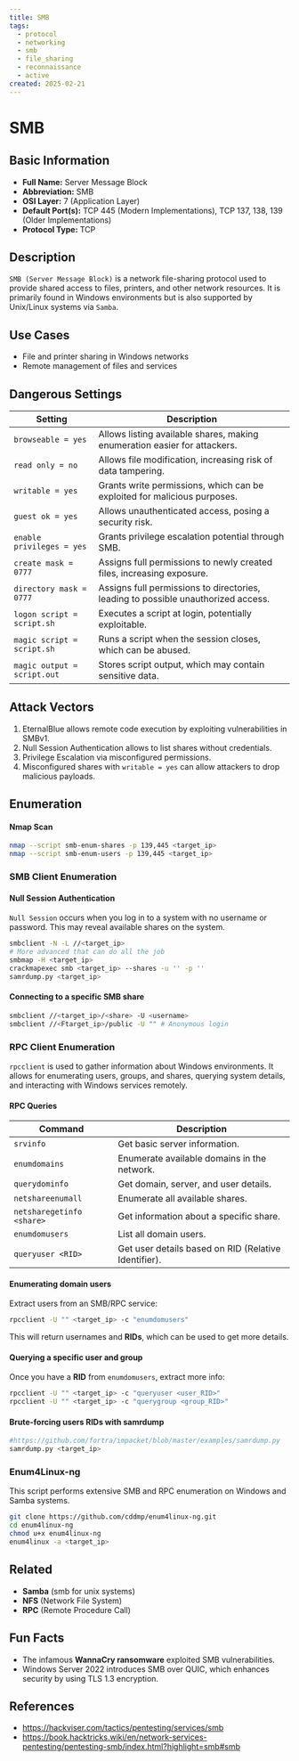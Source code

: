 ```yaml
---
title: SMB
tags:
  - protocol
  - networking
  - smb
  - file_sharing
  - reconnaissance
  - active
created: 2025-02-21
---
```


# SMB

## Basic Information
- **Full Name:**  Server Message Block
- **Abbreviation:** SMB
- **OSI Layer:** 7 (Application Layer)
- **Default Port(s):** 
	TCP 445 (Modern Implementations),
	TCP 137, 138, 139 (Older Implementations)
- **Protocol Type:** TCP

## Description
`SMB (Server Message Block)` is a network file-sharing protocol used to provide shared access to files, printers, and other network resources. It is primarily found in Windows environments but is also supported by Unix/Linux systems via `Samba`.

## Use Cases
- File and printer sharing in Windows networks
- Remote management of files and services

## Dangerous Settings

| **Setting**                 | **Description**                                                                   |
| --------------------------- | --------------------------------------------------------------------------------- |
| `browseable = yes`          | Allows listing available shares, making enumeration easier for attackers.         |
| `read only = no`            | Allows file modification, increasing risk of data tampering.                      |
| `writable = yes`            | Grants write permissions, which can be exploited for malicious purposes.          |
| `guest ok = yes`            | Allows unauthenticated access, posing a security risk.                            |
| `enable privileges = yes`   | Grants privilege escalation potential through SMB.                                |
| `create mask = 0777`        | Assigns full permissions to newly created files, increasing exposure.             |
| `directory mask = 0777`     | Assigns full permissions to directories, leading to possible unauthorized access. |
| `logon script = script.sh`  | Executes a script at login, potentially exploitable.                              |
| `magic script = script.sh`  | Runs a script when the session closes, which can be abused.                       |
| `magic output = script.out` | Stores script output, which may contain sensitive data.                           |

## Attack Vectors
1. EternalBlue allows remote code execution by exploiting vulnerabilities in SMBv1.
2. Null Session Authentication allows to list shares without credentials.
3. Privilege Escalation via misconfigured permissions.
4. Misconfigured shares with `writable = yes` can allow attackers to drop malicious payloads.

## Enumeration
#### Nmap Scan

```bash
nmap --script smb-enum-shares -p 139,445 <target_ip>
nmap --script smb-enum-users -p 139,445 <target_ip>
```

### SMB Client Enumeration
####  Null Session Authentication

`Null Session` occurs when you log in to a system with no username or password. This may reveal available shares on the system.
```bash
smbclient -N -L //<target_ip>
# More advanced that can do all the job
smbmap -H <target_ip>
crackmapexec smb <target_ip> --shares -u '' -p ''
samrdump.py <target_ip>
```

#### Connecting to a specific SMB share

```bash
smbclient //<target_ip>/<share> -U <username>
smbclient //<Ftarget_ip>/public -U "" # Anonymous login

```

### RPC Client Enumeration
`rpcclient` is used to gather  information about Windows environments. It allows for enumerating users, groups, and shares, querying system details, and interacting with Windows services remotely.

#### RPC Queries

| **Command**               | **Description**                                      |
| ------------------------- | ---------------------------------------------------- |
| `srvinfo`                 | Get basic server information.                        |
| `enumdomains`             | Enumerate available domains in the network.          |
| `querydominfo`            | Get domain, server, and user details.                |
| `netshareenumall`         | Enumerate all available shares.                      |
| `netsharegetinfo <share>` | Get information about a specific share.              |
| `enumdomusers`            | List all domain users.                               |
| `queryuser <RID>`         | Get user details based on RID (Relative Identifier). |
#### Enumerating domain users
Extract users from an SMB/RPC service:
```bash
rpcclient -U "" <target_ip> -c "enumdomusers"
```
This will return usernames and **RIDs**, which can be used to get more details.
#### Querying a specific user and group
Once you have a **RID** from `enumdomusers`, extract more info:
```bash
rpcclient -U "" <target_ip> -c "queryuser <user_RID>"
rpcclient -U "" <target_ip> -c "querygroup <group_RID>"
```

#### Brute-forcing users RIDs with samrdump

```bash
#https://github.com/fortra/impacket/blob/master/examples/samrdump.py
samrdump.py <target_ip>
```

### Enum4Linux-ng
This script performs extensive SMB and RPC enumeration on Windows and Samba systems.

```bash
git clone https://github.com/cddmp/enum4linux-ng.git
cd enum4linux-ng
chmod u+x enum4linux-ng
enum4linux -a <target_ip>
```

## Related

- **Samba** (smb for unix systems)
- **NFS** (Network File System)
- **RPC** (Remote Procedure Call)

## Fun Facts
- The infamous **WannaCry ransomware** exploited SMB vulnerabilities.
- Windows Server 2022 introduces SMB over QUIC, which enhances security by using TLS 1.3 encryption.

## References

- https://hackviser.com/tactics/pentesting/services/smb
- https://book.hacktricks.wiki/en/network-services-pentesting/pentesting-smb/index.html?highlight=smb#smb
